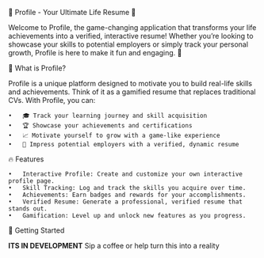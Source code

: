 🌟 Profile - Your Ultimate Life Resume 🌟

Welcome to Profile, the game-changing application that transforms your life achievements into a verified, interactive resume! Whether you’re looking to showcase your skills to potential employers or simply track your personal growth, Profile is here to make it fun and engaging. 🚀

📜 What is Profile?

Profile is a unique platform designed to motivate you to build real-life skills and achievements. Think of it as a gamified resume that replaces traditional CVs. With Profile, you can:

	•	🎓 Track your learning journey and skill acquisition
	•	🏆 Showcase your achievements and certifications
	•	📈 Motivate yourself to grow with a game-like experience
	•	💼 Impress potential employers with a verified, dynamic resume

🔥 Features

	•	Interactive Profile: Create and customize your own interactive profile page.
	•	Skill Tracking: Log and track the skills you acquire over time.
	•	Achievements: Earn badges and rewards for your accomplishments.
	•	Verified Resume: Generate a professional, verified resume that stands out.
	•	Gamification: Level up and unlock new features as you progress.

🚀 Getting Started

**ITS IN DEVELOPMENT** Sip a coffee or help turn this into a reality
